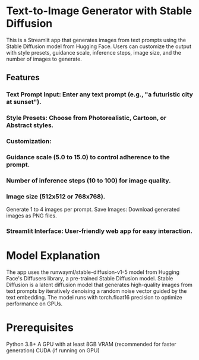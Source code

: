 # Text-to-Image Generator with Stable Diffusion
This is a Streamlit app that generates images from text prompts using the Stable Diffusion model from Hugging Face. Users can customize the output with style presets, guidance scale, inference steps, image size, and the number of images to generate.
## Features
### Text Prompt Input: Enter any text prompt (e.g., "a futuristic city at sunset").
### Style Presets: Choose from Photorealistic, Cartoon, or Abstract styles.
### Customization:
### Guidance scale (5.0 to 15.0) to control adherence to the prompt.
### Number of inference steps (10 to 100) for image quality.
### Image size (512x512 or 768x768).
Generate 1 to 4 images per prompt.
Save Images: Download generated images as PNG files.
### Streamlit Interface: User-friendly web app for easy interaction.
# Model Explanation
The app uses the runwayml/stable-diffusion-v1-5 model from Hugging Face's Diffusers library, a pre-trained Stable Diffusion model. Stable Diffusion is a latent diffusion model that generates high-quality images from text prompts by iteratively denoising a random noise vector guided by the text embedding. The model runs with torch.float16 precision to optimize performance on GPUs.
# Prerequisites
Python 3.8+  A GPU with at least 8GB VRAM (recommended for faster generation)   CUDA (if running on GPU)
